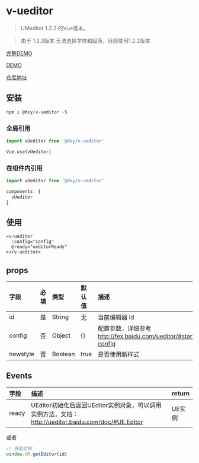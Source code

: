 # v-ueditor

> UMeditor 1.2.2 的Vue版本。

> 由于 1.2.3版本 无法选择字体和段落，目前使用1.2.2版本

[完整DEMO](http://assets.dxycdn.com/gitrepo/dxy-vue-ueditor/static/index.html?sdftre)

[DEMO](http://gitlab.dxy.net/biz-developer-f2e/dxy-vue-ueditor/blob/master/src/views/index.vue)

[仓库地址](http://gitlab.dxy.net/biz-developer-f2e/dxy-vue-ueditor)

## 安装

```js
npm i @dxy/v-ueditor -S
```
### 全局引用

```js
import vUeditor from '@dxy/v-ueditor'

Vue.use(vUeditor)
```

### 在组件内引用

```js
import vUeditor from '@dxy/v-ueditor'

components: {
  vUeditor
}
```

## 使用

```vue
<v-ueditor
  :config="config"
  @ready="ueditorReady"
></v-ueditor>
```

## props

| 字段     | 必填 | 类型    | 默认值 | 描述                                                          |
|:---------|:-----|:--------|:-------|:--------------------------------------------------------------|
| id       | 是   | String  | 无     | 当前编辑器 id                                                 |
| config   | 否   | Object  | {}     | 配置参数，详细参考 http://fex.baidu.com/ueditor/#start-config |
| newstyle | 否   | Boolean | true   | 是否使用新样式                                                |


## Events

| 字段  | 描述                                                                                                 | return |
|:------|:-----------------------------------------------------------------------------------------------------|:-------|
| ready | UEditor初始化后返回UEditor实例对象，可以调用实例方法，文档： http://ueditor.baidu.com/doc/#UE.Editor | UE实例 |

或者

```js
// 获取实例
window.UM.getEditor(id)
```
